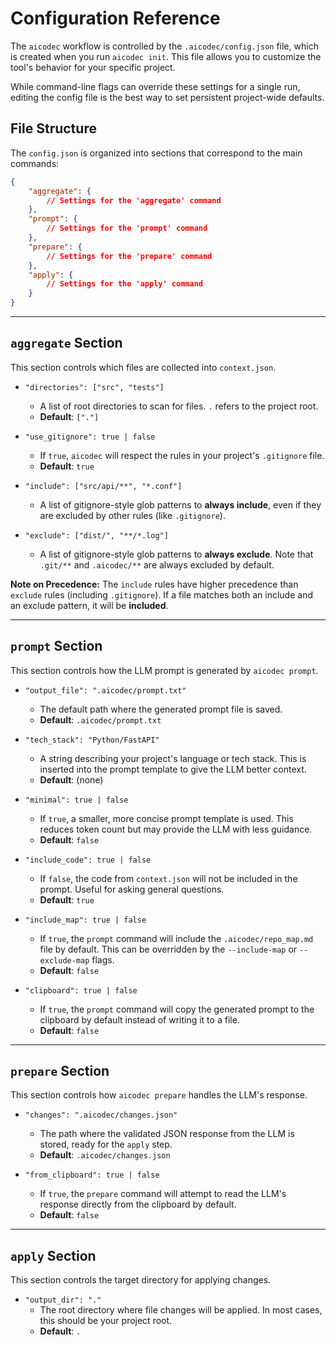 # Configuration Reference

The `aicodec` workflow is controlled by the `.aicodec/config.json` file, which is created when you run `aicodec init`. This file allows you to customize the tool's behavior for your specific project.

While command-line flags can override these settings for a single run, editing the config file is the best way to set persistent project-wide defaults.

## File Structure

The `config.json` is organized into sections that correspond to the main commands:

```json
{
    "aggregate": {
        // Settings for the 'aggregate' command
    },
    "prompt": {
        // Settings for the 'prompt' command
    },
    "prepare": {
        // Settings for the 'prepare' command
    },
    "apply": {
        // Settings for the 'apply' command
    }
}
```

---

## `aggregate` Section

This section controls which files are collected into `context.json`.

-   `"directories": ["src", "tests"]`
    -   A list of root directories to scan for files. `.` refers to the project root.
    -   **Default**: `["."]`

-   `"use_gitignore": true | false`
    -   If `true`, `aicodec` will respect the rules in your project's `.gitignore` file.
    -   **Default**: `true`

-   `"include": ["src/api/**", "*.conf"]`
    -   A list of gitignore-style glob patterns to **always include**, even if they are excluded by other rules (like `.gitignore`).

-   `"exclude": ["dist/", "**/*.log"]`
    -   A list of gitignore-style glob patterns to **always exclude**. Note that `.git/**` and `.aicodec/**` are always excluded by default.

**Note on Precedence:** The `include` rules have higher precedence than `exclude` rules (including `.gitignore`). If a file matches both an include and an exclude pattern, it will be **included**.

---

## `prompt` Section

This section controls how the LLM prompt is generated by `aicodec prompt`.

-   `"output_file": ".aicodec/prompt.txt"`
    -   The default path where the generated prompt file is saved.
    -   **Default**: `.aicodec/prompt.txt`

-   `"tech_stack": "Python/FastAPI"`
    -   A string describing your project's language or tech stack. This is inserted into the prompt template to give the LLM better context.
    -   **Default**: (none)

-   `"minimal": true | false`
    -   If `true`, a smaller, more concise prompt template is used. This reduces token count but may provide the LLM with less guidance.
    -   **Default**: `false`

-   `"include_code": true | false`
    -   If `false`, the code from `context.json` will not be included in the prompt. Useful for asking general questions.
    -   **Default**: `true`

-   `"include_map": true | false`
    -   If `true`, the `prompt` command will include the `.aicodec/repo_map.md` file by default. This can be overridden by the `--include-map` or `--exclude-map` flags.
    -   **Default**: `false`

-   `"clipboard": true | false`
    -   If `true`, the `prompt` command will copy the generated prompt to the clipboard by default instead of writing it to a file.
    -   **Default**: `false`

---

## `prepare` Section

This section controls how `aicodec prepare` handles the LLM's response.

-   `"changes": ".aicodec/changes.json"`
    -   The path where the validated JSON response from the LLM is stored, ready for the `apply` step.
    -   **Default**: `.aicodec/changes.json`

-   `"from_clipboard": true | false`
    -   If `true`, the `prepare` command will attempt to read the LLM's response directly from the clipboard by default.
    -   **Default**: `false`

---

## `apply` Section

This section controls the target directory for applying changes.

-   `"output_dir": "."`
    -   The root directory where file changes will be applied. In most cases, this should be your project root.
    -   **Default**: `.`
